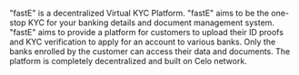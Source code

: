 "fastE" is a decentralized Virtual KYC Platform. "fastE" aims to be the one-stop KYC for your banking details and document management system. "fastE" aims to provide a platform for customers to upload their ID proofs and KYC verification to apply for an account to various banks. Only the banks enrolled by the customer can access their data and documents. The platform is completely decentralized and built on Celo network.